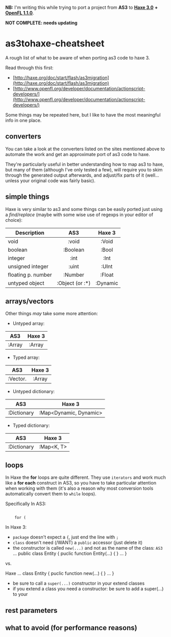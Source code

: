**NB:** I'm writing this while trying to port a project from **AS3** to **[Haxe 3.0](http://haxe.org/)** __+__ **[OpenFL 1.1.0](http://www.openfl.org/)**.

**NOT COMPLETE: needs updating**

as3tohaxe-cheatsheet
====================

A rough list of what to be aware of when porting as3 code to haxe 3.

Read through this first: 

 - [http://haxe.org/doc/start/flash/as3migration](http://haxe.org/doc/start/flash/as3migration)
 - [http://www.openfl.org/developer/documentation/actionscript-developers/](http://www.openfl.org/developer/documentation/actionscript-developers/)

Some things may be repeated here, but I like to have the most meaningful info in one place.


converters
----------
You can take a look at the converters listed on the sites mentioned above to automate the work and get an approximate port of as3 code to haxe.

They're particularly useful in better understanding how to map as3 to haxe, but many of them (although I've only tested a few), will require you to skim through the generated output afterwards, and adjust/fix parts of it (well... unless your original code was fairly basic).

simple things
-------------
Haxe is very similar to as3 and some things can be easily ported just using a 
_find/replace_ (maybe with some wise use of regexps in your editor of choice):

| Description           | AS3                 | Haxe 3             |
| ----------------------|:-------------------:|:------------------:|
| void                  | :void               | :Void              |
| boolean               | :Boolean            | :Bool              |
| integer               | :int                | :Int               |
| unsigned integer      | :uint               | :UInt              |
| floating p. number    | :Number             | :Float             |
| untyped object        | :Object (or :*)     | :Dynamic           |

arrays/vectors
------------
Other things _may_ take some more attention:

 - Untyped array:

 | AS3                             | Haxe 3                        |
 | ------------------------------- |:-----------------------------:|
 | :Array                          | :Array<Dynamic>               |

 - Typed array:

 | AS3                             | Haxe 3                        |
 | ------------------------------- |:-----------------------------:|
 | :Vector.<T>                     | :Array<T>                     |

 - Untyped dictionary:

 | AS3                             | Haxe 3                        |
 | ------------------------------- |:-----------------------------:|
 | :Dictionary                     | :Map<Dynamic, Dynamic>        |

- Typed dictionary:

 | AS3                             | Haxe 3                        |
 | ------------------------------- |:-----------------------------:|
 | :Dictionary                     | :Map<K, T>                    |


loops
-------------

In Haxe the **for** loops are quite different. They use `iterators` and work much like a **for each** construct in AS3, so you have to take particular attention when working with them (it's also a reason why most conversion tools automatically convert them to `while` loops).

Specifically 
In AS3:
```AS3
	
	for (
```

In Haxe 3:

 - `package` doesn't expect a `{`, just end the line with `;`
 - `class` doesn't need (/WANT) a `public` accessor (just delete it)
 - the constructor is called `new(...)` and not as the name of the class:
`AS3`
	...
	public class Entity {
		puclic function Entity(...) { }
	...
	}

vs.

Haxe
	...
	class Entity {
		puclic function new(...) { }
	...
	}


 - be sure to call a `super(...)` constructor in your extend classes
 - if you extend a class you need a constructor: be sure to add a super(...) to your

rest parameters
---------------


what to avoid (for performance reasons)
-------------------------------------
